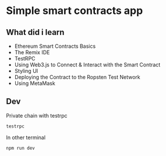 # Simple smart contracts app

## What did i learn

- Ethereum Smart Contracts Basics
- The Remix IDE
- TestRPC
- Using Web3.js to Connect & Interact with the Smart Contract
- Styling UI
- Deploying the Contract to the Ropsten Test Network
- Using MetaMask

## Dev

Private chain with testrpc

```bash
testrpc
```

In other terminal

```bash
npm run dev
```
